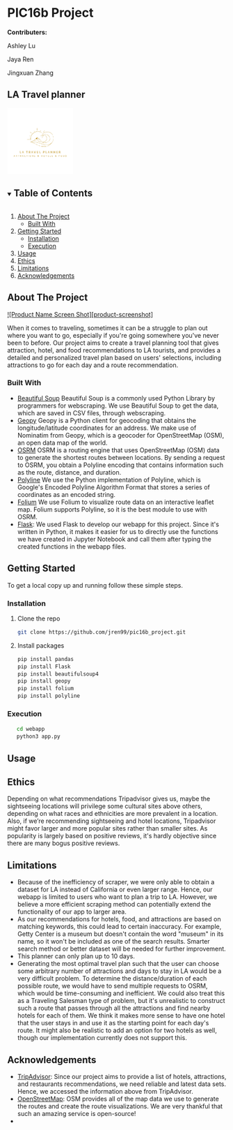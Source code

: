 # PIC16b Project
**Contributers:**

Ashley Lu

Jaya Ren

Jingxuan Zhang

## LA Travel planner
<img src="Logo.png" alt="logo" width=30%/>
<!-- TABLE OF CONTENTS -->
<details open="open">
  <summary><h2 style="display: inline-block">Table of Contents</h2></summary>
  <ol>
    <li>
      <a href="#about-the-project">About The Project</a>
      <ul>
        <li><a href="#built-with">Built With</a></li>
      </ul>
    </li>
    <li>
      <a href="#getting-started">Getting Started</a>
      <ul>
        <li><a href="#installation">Installation</a></li>
        <li><a href="#Execution">Execution</a></li>
      </ul>
    </li>
    <li><a href="#usage">Usage</a></li>
    <li><a href="#Ethics">Ethics</a></li>
    <li><a href="#Limitations">Limitations</a></li>
    <li><a href="#acknowledgements">Acknowledgements</a></li>
  </ol>
</details>



<!-- ABOUT THE PROJECT -->
## About The Project

[![Product Name Screen Shot][product-screenshot]](https://example.com)

When it comes to traveling, sometimes it can be a struggle to plan out where you want to go, especially if you're going somewhere you've never been to before. Our project aims to create a travel planning tool that gives attraction, hotel, and food recommendations to LA tourists, and provides a detailed and personalized travel plan based on users' selections, including attractions to go for each day and a route recommendation.


### Built With

* [Beautiful Soup](https://www.crummy.com/software/BeautifulSoup/bs4/doc/)
Beautiful Soup is a commonly used Python Library by programmers for webscraping. We use Beautiful Soup to get the data, which are saved in CSV files, through webscraping.
* [Geopy](https://geopy.readthedocs.io/en/stable/#nominatim)
Geopy is a Python client for geocoding that obtains the longitude/latitude coordinates for an address. We make use of Nominatim from Geopy, which is a geocoder for OpenStreetMap (OSM), an open data map of the world.
* [OSRM](http://project-osrm.org/docs/v5.24.0/api/#)
OSRM is a routing engine that uses OpenStreetMap (OSM) data to generate the shortest routes between locations. By sending a request to OSRM, you obtain a Polyline encoding that contains information such as the route, distance, and duration.
* [Polyline](https://polyline.readthedocs.io/en/v1.1/)
We use the Python implementation of Polyline, which is Google's Encoded Polyline Algorithm Format that stores a series of coordinates as an encoded string.
* [Folium](http://python-visualization.github.io/folium/)
We use Folium to visualize route data on an interactive leaflet map. Folium supports Polyline, so it is the best module to use with OSRM.
* [Flask](https://flask.palletsprojects.com/en/2.0.x/):
We used Flask to develop our webapp for this project. Since it's written in Python, it makes it easier for us to directly use the functions we have created in Jupyter Notebook and call them after typing the created functions in the webapp files.



<!-- GETTING STARTED -->
## Getting Started

To get a local copy up and running follow these simple steps.


### Installation

1. Clone the repo
   ```sh
   git clone https://github.com/jren99/pic16b_project.git
   ```
2. Install packages
   ```sh
   pip install pandas
   pip install Flask
   pip install beautifulsoup4
   pip install geopy
   pip install folium
   pip install polyline

   ```
### Execution
```sh
   cd webapp
   python3 app.py
   ```



<!-- USAGE EXAMPLES -->
## Usage





<!-- ETHICS -->
## Ethics

Depending on what recommendations Tripadvisor gives us, maybe the sightseeing locations will privilege some cultural sites above others, depending on what races and ethnicities are more prevalent in a location. Also, if we’re recommending sightseeing and hotel locations, Tripadvisor might favor larger and more popular sites rather than smaller sites. As popularity is largely based on positive reviews, it's hardly objective since there are many bogus positive reviews.

<!-- LIMITATIONS -->
## Limitations

* Because of the inefficiency of scraper, we were only able to obtain a dataset for LA instead of California or even larger range. Hence, our webapp is limited to users who want to plan a trip to LA. However, we believe a more efficient scraping method can potentially extend the functionality of our app to larger area.
* As our recommendations for hotels, food, and attractions are based on matching keywords, this could lead to certain inaccuracy. For example, Getty Center is a museum but doesn't contain the word "museum" in its name, so it won't be included as one of the search results. Smarter search method or better dataset will be needed for further improvement.
* This planner can only plan up to 10 days.
* Generating the most optimal travel plan such that the user can choose some arbitrary number of attractions and days to stay in LA would be a very difficult problem. To determine the distance/duration of each possible route, we would have to send multiple requests to OSRM, which would be time-consuming and inefficient. We could also treat this as a Traveling Salesman type of problem, but it's unrealistic to construct such a route that passes through all the attractions and find nearby hotels for each of them. We think it makes more sense to have one hotel that the user stays in and use it as the starting point for each day's route. It might also be realistic to add an option for two hotels as well, though our implementation currently does not support this.

<!-- ACKNOWLEDGEMENTS -->
## Acknowledgements

* [TripAdvisor](https://www.tripadvisor.com/): Since our project aims to provide a list of hotels, attractions, and restaurants recommendations, we need reliable and latest data sets. Hence, we accessed the information above from TripAdvisor. 
* [OpenStreetMap](https://www.openstreetmap.org/copyright): OSM provides all of the map data we use to generate the routes and create the route visualizations. We are very thankful that such an amazing service is open-source!
* []()
